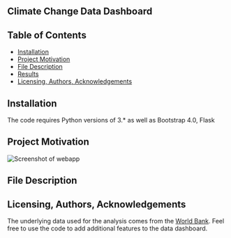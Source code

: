 ## Climate Change Data Dashboard

## Table of Contents
* [Installation](#Installation)
* [Project Motivation](#motivation)
* [File Description](#description)
* [Results](#Results)
* [Licensing, Authors, Acknowledgements](#licensing)

## Installation
The code requires Python versions of 3.* as well as Bootstrap 4.0, Flask

## Project Motivation <a name="motivation"></a>
![Screenshot of webapp](https://github.com/julianikulski/climate-change-data/tree/master/myapp/webapp.png)


## File Description <a name="description"></a>



## Licensing, Authors, Acknowledgements <a name="licensing"></a>
The underlying data used for the analysis comes from the [World Bank](https://data.worldbank.org/summary-terms-of-use). Feel free to use the code to add additional features to the data dashboard.
